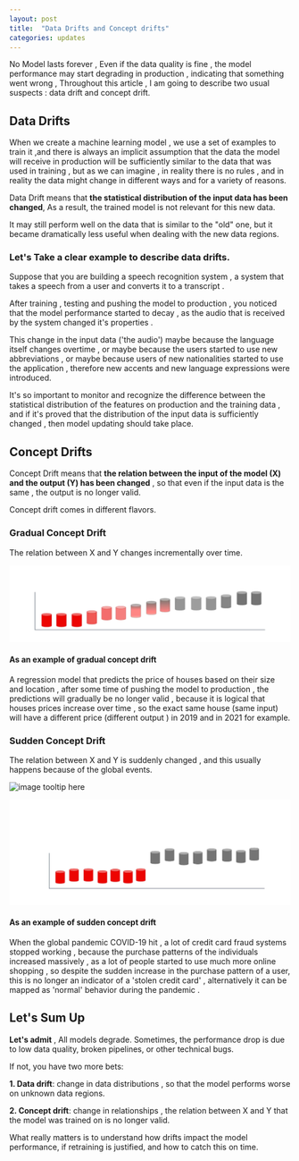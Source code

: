 ```yaml
---
layout: post
title:  "Data Drifts and Concept drifts"
categories: updates
---
```



No Model lasts forever , Even if the data quality is fine , the model performance may start degrading in production , indicating that something went wrong ,
Throughout this article , I am going to describe two usual suspects : data drift and concept drift.

## Data Drifts

When we create a machine learning model , we use a set of examples to train it ,and there is always an implicit assumption that the data the model will receive in production will be sufficiently similar to the data that was used in training , but as we can imagine , in reality there is no rules , and in reality the data might change in different ways and for a variety of reasons.


Data Drift means that **the statistical distribution of the input data has been changed**, As a result, the trained model is not relevant for this new data.

It may still perform well on the data that is similar to the "old" one, but it became dramatically less useful when dealing with the new data regions.


### Let's Take a clear example to describe data drifts.

Suppose that you are building a speech recognition system , a system that takes a speech from a user and converts it to a transcript .

After training , testing and pushing the model to production , you noticed that the model performance started to decay , as the audio that is received by the system changed it's properties .

This change in the input data ('the audio') maybe because the language itself changes overtime , or maybe because the users started to use new abbreviations , or maybe because users of new nationalities started to use the application , therefore new accents and new language expressions were introduced.

It's so important to monitor and recognize the difference between the statistical distribution of the features on production and the training data , and if it's proved that the distribution of the input data is sufficiently changed , then model updating should take place.

## Concept Drifts

Concept Drift means that **the relation between the input of the model (X) and the output (Y) has been changed** , so that even if the input data is the same , the output is no longer valid. <br>

Concept drift comes in different flavors.

### Gradual Concept Drift

The relation between X and Y changes incrementally over time. <br>

<img src="/docs/images/data_drifts_and_concept_drifts/gradual_concept_drift.png"  width="800" />


#### As an example of gradual concept drift


A regression model that predicts the price of houses based on their size and location , after some time of pushing the model to production , the predictions will gradually be no longer valid , because it is logical that houses prices increase over time , so the exact same house (same input) will have a different price (different output ) in 2019 and in 2021 for example.


### Sudden Concept Drift

The relation between X and Y is suddenly changed , and this usually happens because of the global events.

![image tooltip here](/_posts/1.png)

<img src="/docs/images/data_drifts_and_concept_drifts/sudden_concept_drift.png"  width="800" />


#### As an example of sudden concept drift

When the global pandemic COVID-19 hit , a lot of credit card fraud systems stopped working , because the purchase patterns of the individuals increased massively , as a lot of people started to use much more online shopping , so despite the sudden increase in the purchase pattern of a user, this is no longer an indicator of a 'stolen credit card' , alternatively it can be mapped as 'normal' behavior during the pandemic .


## Let's Sum Up

**Let's admit** , All models degrade. Sometimes, the performance drop is due to low data quality, broken pipelines, or other technical bugs. <br>

If not, you have two more bets:

**1. Data drift**: change in data distributions , so that the model performs worse on unknown data regions.


**2. Concept drift**: change in relationships , the relation between X and Y that the model was trained on is no longer valid.


What really matters is to understand how drifts impact the model performance, if retraining is justified, and how to catch this on time.

